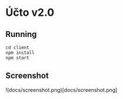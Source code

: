 # Účto v2.0

## Running
```
cd client
npm install
npm start
```


## Screenshot

!(docs/screenshot.png)[docs/screenshot.png]

